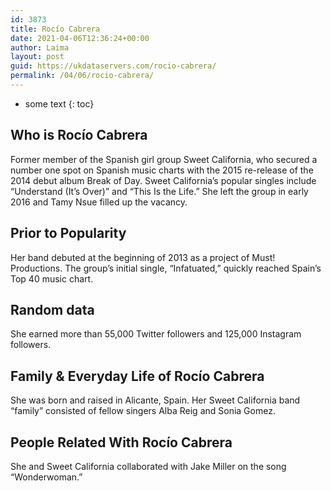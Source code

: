 ```yaml
---
id: 3873
title: Rocío Cabrera
date: 2021-04-06T12:36:24+00:00
author: Laima
layout: post
guid: https://ukdataservers.com/rocio-cabrera/
permalink: /04/06/rocio-cabrera/
---
```


* some text
{: toc}


## Who is Rocío Cabrera
                  
                  
                  
Former member of the Spanish girl group Sweet California, who secured a number one spot on Spanish music charts with the 2015 re-release of the 2014 debut album Break of Day. Sweet California&#8217;s popular singles include &#8220;Understand (It&#8217;s Over)&#8221; and &#8220;This Is the Life.&#8221; She left the group in early 2016 and Tamy Nsue filled up the vacancy. 
                  
              
            
              
            
                
                
                
## Prior to Popularity
                  
                  
                  
Her band debuted at the beginning of 2013 as a project of Must! Productions. The group&#8217;s initial single, &#8220;Infatuated,&#8221; quickly reached Spain&#8217;s Top 40 music chart.
                  
              
            
              
            
                
                
                
## Random data
                  
                  
                  
She earned more than 55,000 Twitter followers and 125,000 Instagram followers.
                  
              
            
              
            
                
                
                
## Family & Everyday Life of Rocío Cabrera
                  
                  
                  
She was born and raised in Alicante, Spain. Her Sweet California band &#8220;family&#8221; consisted of fellow singers Alba Reig and Sonia Gomez. 
                  
              
            
              
            
                
                
                
## People Related With Rocío Cabrera
                  
                  
                  
She and Sweet California collaborated with Jake Miller on the song &#8220;Wonderwoman.&#8221;
                  
              
            
              
            
                
              
            
              
              
            
            
              
            
          
          
          